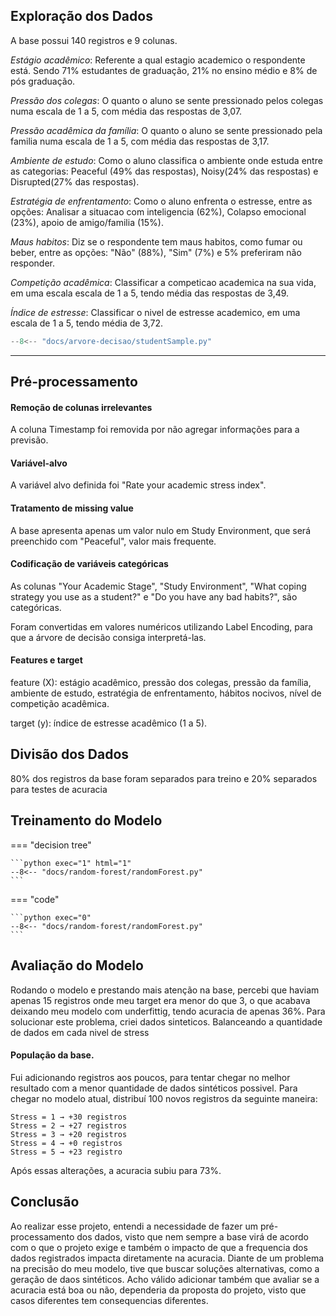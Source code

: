 ##	Exploração dos Dados

A base possui 140 registros e 9 colunas.

*Estágio acadêmico*: Referente a qual estagio academico o respondente está. Sendo 71% estudantes de graduação, 21% no ensino médio e 8% de pós graduação.

*Pressão dos colegas*: O quanto o aluno se sente pressionado pelos colegas numa escala de 1 a 5, com média das respostas de 3,07.

*Pressão acadêmica da família*: O quanto o aluno se sente pressionado pela familia numa escala de 1 a 5, com média das respostas de 3,17.

*Ambiente de estudo*: Como o aluno classifica o ambiente onde estuda entre as categorias: Peaceful (49% das respostas), Noisy(24% das respostas) e Disrupted(27% das respostas).

*Estratégia de enfrentamento*: Como o aluno enfrenta o estresse, entre as opções: Analisar a situacao com inteligencia (62%), Colapso emocional (23%), apoio de amigo/familia (15%).

*Maus habitos*: Diz se o respondente tem maus habitos, como fumar ou beber, entre as opções: "Não" (88%), "Sim" (7%) e 5% preferiram não responder.

*Competição acadêmica*: Classificar a competicao academica na sua vida, em uma escala escala de 1 a 5, tendo média das respostas de 3,49.

*Índice de estresse*: Classificar o nivel de estresse academico, em uma escala de 1 a 5, tendo média de 3,72.

```python exec="1"
--8<-- "docs/arvore-decisao/studentSample.py"
```

---

##	Pré-processamento

#### Remoção de colunas irrelevantes
A coluna Timestamp foi removida por não agregar informações para a previsão.

#### Variável-alvo
A variável alvo definida foi "Rate your academic stress index".

#### Tratamento de missing value
A base apresenta apenas um valor nulo em Study Environment, que será preenchido com "Peaceful", valor mais frequente.

#### Codificação de variáveis categóricas
As colunas "Your Academic Stage", "Study Environment", "What coping strategy you use as a student?" e "Do you have any bad habits?", são categóricas.

Foram convertidas em valores numéricos utilizando Label Encoding, para que a árvore de decisão consiga interpretá-las.

#### Features e target

feature (X): estágio acadêmico, pressão dos colegas, pressão da família, ambiente de estudo, estratégia de enfrentamento, hábitos nocivos, nível de competição acadêmica.

target (y): índice de estresse acadêmico (1 a 5).


##	Divisão dos Dados
80% dos registros da base foram separados para treino e 20% separados para testes de acuracia

##	Treinamento do Modelo


=== "decision tree"

    ```python exec="1" html="1"
    --8<-- "docs/random-forest/randomForest.py"
    ```


=== "code"

    ```python exec="0"
    --8<-- "docs/random-forest/randomForest.py"
    ```


##	Avaliação do Modelo

Rodando o modelo e prestando mais atenção na base, percebi que haviam apenas 15 registros onde meu target era menor do que 3, o que acabava deixando meu modelo com underfittig, tendo acuracia de apenas 36%.
Para solucionar este problema, criei dados sinteticos. Balanceando a quantidade de dados em cada nivel de stress

#### População da base.

Fui adicionando registros aos poucos, para tentar chegar no melhor resultado com a menor quantidade de dados sintéticos possivel.
Para chegar no modelo atual, distribuí 100 novos registros da seguinte maneira:

    Stress = 1 → +30 registros
    Stress = 2 → +27 registros
    Stress = 3 → +20 registros
    Stress = 4 → +0 registros
    Stress = 5 → +23 registro

Após essas alterações, a acuracia subiu para 73%.


##  Conclusão

Ao realizar esse projeto, entendi a necessidade de fazer um pré-processamento dos dados, visto que nem sempre a base virá de acordo com o que o projeto exige e também o impacto de que a frequencia dos dados registrados impacta diretamente na acuracia.
Diante de um problema na precisão do meu modelo, tive que buscar soluções alternativas, como a geração de daos sintéticos.
Acho válido adicionar também que avaliar se a acuracia está boa ou não, dependeria da proposta do projeto, visto que casos diferentes tem consequencias diferentes.